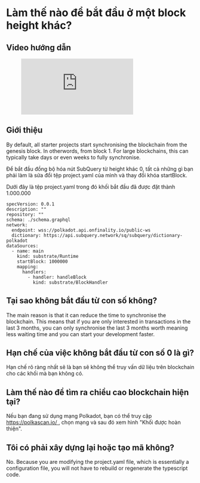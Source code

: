 # Làm thế nào để bắt đầu ở một block height khác?

## Video hướng dẫn

<figure class="video_container">
  <iframe src="https://www.youtube.com/embed/ZiNSXDMHmBk" frameborder="0" allowfullscreen="true"></iframe>
</figure>

## Giới thiệu

By default, all starter projects start synchronising the blockchain from the genesis block. In otherwords, from block 1. For large blockchains, this can typically take days or even weeks to fully synchronise.

Để bắt đầu đồng bộ hóa nút SubQuery từ height khác 0, tất cả những gì bạn phải làm là sửa đổi tệp project.yaml của mình và thay đổi khóa startBlock.

Dưới đây là tệp project.yaml trong đó khối bắt đầu đã được đặt thành 1.000.000

```shell
specVersion: 0.0.1
description: ""
repository: ""
schema: ./schema.graphql
network:
  endpoint: wss://polkadot.api.onfinality.io/public-ws
  dictionary: https://api.subquery.network/sq/subquery/dictionary-polkadot
dataSources:
  - name: main
    kind: substrate/Runtime
    startBlock: 1000000
    mapping:
      handlers:
        - handler: handleBlock
          kind: substrate/BlockHandler
```

## Tại sao không bắt đầu từ con số không?

The main reason is that it can reduce the time to synchronise the blockchain. This means that if you are only interested in transactions in the last 3 months, you can only synchronise the last 3 months worth meaning less waiting time and you can start your development faster.

## Hạn chế của việc không bắt đầu từ con số 0 là gì?

Hạn chế rõ ràng nhất sẽ là bạn sẽ không thể truy vấn dữ liệu trên blockchain cho các khối mà bạn không có.

## Làm thế nào để tìm ra chiều cao blockchain hiện tại?

Nếu bạn đang sử dụng mạng Polkadot, bạn có thể truy cập [ https://polkascan.io/ ](https://polkascan.io/), chọn mạng và sau đó xem hình "Khối được hoàn thiện".

## Tôi có phải xây dựng lại hoặc tạo mã không?

No. Because you are modifying the project.yaml file, which is essentially a configuration file, you will not have to rebuild or regenerate the typescript code.
